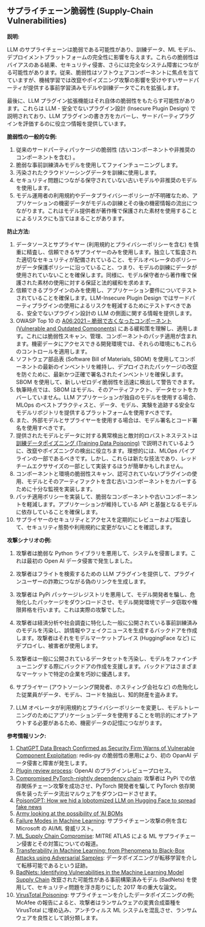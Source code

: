 ## サプライチェーン脆弱性 (Supply-Chain Vulnerabilities)

**説明:** 

LLM のサプライチェーンは脆弱である可能性があり、訓練データ、ML モデル、デプロイメントプラットフォームの完全性に影響を与えます。これらの脆弱性はバイアスのある結果、セキュリティ侵害、さらには完全なシステム障害につながる可能性があります。従来、脆弱性はソフトウェアコンポーネントに焦点を当てていますが、機械学習では改竄やポイズニング攻撃の影響を受けやすいサードパーティが提供する事前学習済みモデルや訓練データでこれを拡張します。

最後に、LLM プラグイン拡張機能はそれ自体の脆弱性をもたらす可能性があります。これらは LLM - 安全でないプラグイン設計 (Insecure Plugin Design) で説明されており、LLM プラグインの書き方をカバーし、サードパーティプラグインを評価するのに役立つ情報を提供しています。

**脆弱性の一般的な例:**

1. 従来のサードパーティパッケージの脆弱性 (古いコンポーネントや非推奨のコンポーネントを含む) 。
2. 脆弱な事前訓練済みモデルを使用してファインチューニングします。
3. 汚染されたクラウドソーシングデータを訓練に使用します。
4. セキュリティ問題につながる保守されていない古いモデルや非推奨のモデルを使用します。
5. モデル運用者の利用規約やデータプライバシーポリシーが不明確なため、アプリケーションの機密データがモデルの訓練とその後の機密情報の流出につながります。これはモデル提供者が著作権で保護された素材を使用することによるリスクにも当てはまることがあります。

**防止方法:**

1. データソースとサプライヤー (利用規約とプライバシーポリシーを含む) を慎重に精査し、信頼できるサプライヤーのみを使用します。独立して監査された適切なセキュリティが配備されていること、モデルオペレータのポリシーがデータ保護ポリシーに沿っていること、つまり、モデルの訓練にデータが使用されていないことを確保します。同様に、モデル保守者から著作権で保護された素材の使用に対する保証と法的緩和を求めます。
2. 信頼できるプラグインのみを使用し、アプリケーション要件についてテストされていることを確保します。LLM-Insecure Plugin Design ではサードパーティプラグインの使用によるリスクを軽減するためにテストすべきである、安全でないプラグイン設計の LLM の側面に関する情報を提供します。
3. OWASP Top 10 の [A06:2021 – 脆弱で古くなったコンポーネント (Vulnerable and Outdated Components)](https://owasp.org/Top10/A06_2021-Vulnerable_and_Outdated_Components/) にある緩和策を理解し、適用します。これには脆弱性スキャン、管理、コンポーネントのパッチ適用が含まれます。機密データにアクセスできる開発環境では、それらの環境にもこれらのコントロールを適用します。
4. ソフトウェア部品表 (Software Bill of Materials, SBOM) を使用してコンポーネントの最新のインベントリを維持し、デプロイされたパッケージの改竄を防ぐために、最新かつ正確で署名されたインベントリを確保します。SBOM を使用して、新しいゼロデイ脆弱性を迅速に検出して警告できます。
5. 執筆時点では、SBOM はモデル、そのアーティファクト、データセットをカバーしていません。LLM アプリケーションが独自のモデルを使用する場合、MLOps のベストプラクティスと、データ、モデル、実験を追跡する安全なモデルリポジトリを提供するプラットフォームを使用すべきです。
6. また、外部モデルとサプライヤーを使用する場合は、モデル署名とコード署名を使用すべきです。
7. 提供されたモデルとデータに対する異常検出と敵対的ロバストネステストは [訓練データポイズニング (Training Data Poisoning)](LLM03_Training_Data_Poisoning.md) で説明されているように、改竄やポイズニングの検出に役立ちます。理想的には、MLOps パイプラインの一部であるべきです。しかし、これらは新たな技法であり、レッドチームエクササイズの一部として実装するほうが簡単かもしれません。
8. コンポーネントと環境の脆弱性スキャン、認可されていないプラグインの使用、モデルとそのアーティファクトを含む古いコンポーネントをカバーするために十分な監視を実装します。
9. パッチ適用ポリシーを実装して、脆弱なコンポーネントや古いコンポーネントを軽減します。アプリケーションが維持している API と基盤となるモデルに依存していることを確保します。
10. サプライヤーのセキュリティとアクセスを定期的にレビューおよび監査して、セキュリティ態勢や利用規約に変更がないことを確認します。

**攻撃シナリオの例:**

1. 攻撃者は脆弱な Python ライブラリを悪用して、システムを侵害します。これは最初の Open AI データ侵害で発生しました。

2. 攻撃者はフライトを検索するための LLM プラグインを提供して、プラグインユーザーの詐欺につながる偽のリンクを生成します。

3. 攻撃者は PyPi パッケージレジストリを悪用して、モデル開発者を騙し、危殆化したパッケージをダウンロードさせ、モデル開発環境でデータ窃取や権限昇格を行います。これは実際の攻撃でした。

4. 攻撃者は経済分析や社会調査に特化した一般に公開されている事前訓練済みのモデルを汚染し、誤情報やフェイクニュースを生成するバックドアを作成します。攻撃者はそれをモデルマーケットプレイス (HuggingFace など) にデプロイし、被害者が使用します。

5. 攻撃者は一般に公開されているデータセットを汚染し、モデルをファインチューニングする際にバックドアの作成を支援します。バックドアはさまざまなマーケットで特定の企業を巧妙に優遇します。

6. サプライヤー (アウトソーシング開発者、ホスティング会社など) の危殆化した従業員がデータ、モデル、コードを抽出し、知的財産を盗みます。

7. LLM オペレータが利用規約とプライバシーポリシーを変更し、モデルトレーニングのためにアプリケーションデータを使用することを明示的にオプトアウトする必要があるため、機密データの記憶につながります。


**参考情報リンク:**

1. [ChatGPT Data Breach Confirmed as Security Firm Warns of Vulnerable Component Exploitation](https://www.securityweek.com/chatgpt-data-breach-confirmed-as-security-firm-warns-of-vulnerable-component-exploitation/): redis-py の脆弱性の悪用により、初の OpanAI データ侵害と障害が発生します。
2. [Plugin review process](https://platform.openai.com/docs/plugins/review): OpenAI のプラグインレビュープロセス。
3. [Compromised PyTorch-nightly dependency chain](https://pytorch.org/blog/compromised-nightly-dependency/): 攻撃者は PyPi での依存関係チェーン攻撃を成功させ、PyTorch 開発者を騙して PyTorch 依存関係を装ったデータ流出マルウェアをダウンロードさせます。
4. [PoisonGPT: How we hid a lobotomized LLM on Hugging Face to spread fake news](https://blog.mithrilsecurity.io/poisongpt-how-we-hid-a-lobotomized-llm-on-hugging-face-to-spread-fake-news/)
5. [Army looking at the possibility of ‘AI BOMs](https://defensescoop.com/2023/05/25/army-looking-at-the-possibility-of-ai-boms-bill-of-materials/)
6. [Failure Modes in Machine Learning](https://learn.microsoft.com/en-us/security/engineering/failure-modes-in-machine-learning): サプライチェーン攻撃の例を含む Microsoft の AI/ML 脅威リスト。
7. [ML Supply Chain Compromise](https://atlas.mitre.org/techniques/AML.T0010/): MITRE ATLAS による ML サプライチェーン侵害とその対策についての報道。
8. [Transferability in Machine Learning: from Phenomena to Black-Box Attacks using Adversarial Samples](https://arxiv.org/pdf/1605.07277.pdf): データポイズニングが転移学習を介して転移可能であるという証跡。
9. [BadNets: Identifying Vulnerabilities in the Machine Learning Model Supply Chain](https://arxiv.org/abs/1708.06733) 改竄された可能性がある事前構築済みモデル (BadNets) を使用して、セキュリティ問題を浮き彫りにした 2017 年の重大な論文。
10. [VirusTotal Poisoning](https://atlas.mitre.org/studies/AML.CS0002): サプライチェーンを介したデータポイズニングの例; McAfee の報告によると、攻撃者はランサムウェアの変異合成亜種を VirusTotal に埋め込み、アンチウィルス ML システムを混乱させ、ランサムウェアを良性として誤分類します。
